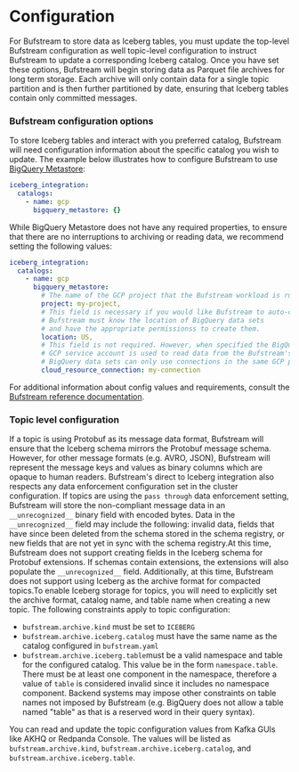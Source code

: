 # Configuration

For Bufstream to store data as Iceberg tables, you must update the top-level Bufstream configuration as well topic-level configuration to instruct Bufstream to update a corresponding Iceberg catalog. Once you have set these options, Bufstream will begin storing data as Parquet file archives for long term storage. Each archive will only contain data for a single topic partition and is then further partitioned by date, ensuring that Iceberg tables contain only committed messages.

### Bufstream configuration options

To store Iceberg tables and interact with you preferred catalog, Bufstream will need configuration information about the specific catalog you wish to update. The example below illustrates how to configure Bufstream to use [BigQuery Metastore](https://cloud.google.com/bigquery/docs/about-bqms):

```yaml
iceberg_integration:
  catalogs:
    - name: gcp
      bigquery_metastore: {}
```

While BigQuery Metastore does not have any required properties, to ensure that there are no interruptions to archiving or reading data, we recommend setting the following values:

```yaml
iceberg_integration:
  catalogs:
    - name: gcp
      bigquery_metastore:
        # The name of the GCP project that the Bufstream workload is running in.
        project: my-project,
        # This field is necessary if you would like Bufstream to auto-create data sets.
        # Bufstream must know the location of BigQuery data sets
        # and have the appropriate permissionss to create them.
        location: US,
        # This field is not required. However, when specified the BigQuery Cloud Resource connection's
        # GCP service account is used to read data from the Bufstream's GCS bucket.
        # BigQuery data sets can only use connections in the same GCP project and location.
        cloud_resource_connection: my-connection
```

For additional information about config values and requirements, consult the [Bufstream reference documentation](../../reference/configuration/bufstream-yaml/).

### Topic level configuration

If a topic is using Protobuf as its message data format, Bufstream will ensure that the Iceberg schema mirrors the Protobuf message schema. However, for other message formats (e.g. AVRO, JSON), Bufstream will represent the message keys and values as binary columns which are opaque to human readers. Bufstream's direct to Iceberg integration also respects any data enforcement configuration set in the cluster configuration. If topics are using the `pass through` data enforcement setting, Bufstream will store the non-compliant message data in an `__unrecognized__` binary field with encoded bytes. Data in the `__unrecognized__` field may include the following: invalid data, fields that have since been deleted from the schema stored in the schema registry, or new fields that are not yet in sync with the schema registry.At this time, Bufstream does not support creating fields in the Iceberg schema for Protobuf extensions. If schemas contain extensions, the extensions will also populate the `__unrecognized__` field. Additionally, at this time, Bufstream does not support using Iceberg as the archive format for compacted topics.To enable Iceberg storage for topics, you will need to explicitly set the archive format, catalog name, and table name when creating a new topic. The following constraints apply to topic configuration:

- `bufstream.archive.kind` must be set to `ICEBERG`
- `bufstream.archive.iceberg.catalog` must have the same name as the catalog configured in `bufstream.yaml`
- `bufstream.archive.iceberg.table`must be a valid namespace and table for the configured catalog. This value be in the form `namespace.table`. There must be at least one component in the namespace, therefore a value of `table` is considered invalid since it includes no namespace component. Backend systems may impose other constraints on table names not imposed by Bufstream (e.g. BigQuery does not allow a table named "table" as that is a reserved word in their query syntax).

You can read and update the topic configuration values from Kafka GUIs like AKHQ or Redpanda Console. The values will be listed as `bufstream.archive.kind`, `bufstream.archive.iceberg.catalog`, and `bufstream.archive.iceberg.table`.

